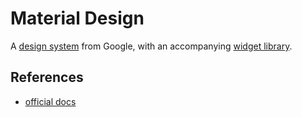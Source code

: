 # Material Design

A [design system](./design-system.md) from Google, with an accompanying [widget library](../ui/widget-library.md).

## References

* [official docs](https://material.io/)